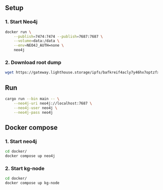 ## Setup
### 1. Start Neo4j
```bash
docker run \
    --publish=7474:7474 --publish=7687:7687 \
    --volume=data:/data \
    --env=NEO4J_AUTH=none \
    neo4j
```

### 2. Download root dump
```bash
wget https://gateway.lighthouse.storage/ipfs/bafkreif4acly7y46hx7optzfxtehxotizgqjz5h5vszo7vtmzsnm4ktxjy
```

## Run
```bash
cargo run --bin main -- \
    --neo4j-uri neo4j://localhost:7687 \
    --neo4j-user neo4j \
    --neo4j-pass neo4j 
```

## Docker compose
### 1. Start neo4j
```bash
cd docker/
docker compose up neo4j
```

### 2. Start kg-node
```bash
cd docker/
docker compose up kg-node
```